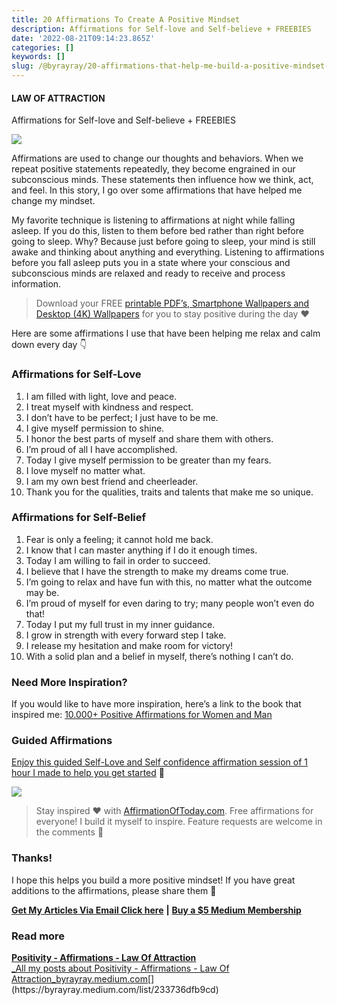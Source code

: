 ```yaml
---
title: 20 Affirmations To Create A Positive Mindset
description: Affirmations for Self-love and Self-believe + FREEBIES
date: '2022-08-21T09:14:23.865Z'
categories: []
keywords: []
slug: /@byrayray/20-affirmations-that-help-me-build-a-positive-mindset-9400c27392d0
---
```


#### LAW OF ATTRACTION

Affirmations for Self-love and Self-believe + FREEBIES

![](/Users/devbyrayray/Downloads/medium-export-a7b31d8cfbafc479a349e86525a0598d57555fb548cdfad5aa20f48d7b4db09d/posts/md_1664876347726/img/0__ZH0RQJMJmEBXQNmV.jpg)

Affirmations are used to change our thoughts and behaviors. When we repeat positive statements repeatedly, they become engrained in our subconscious minds. These statements then influence how we think, act, and feel. In this story, I go over some affirmations that have helped me change my mindset.

My favorite technique is listening to affirmations at night while falling asleep. If you do this, listen to them before bed rather than right before going to sleep. Why? Because just before going to sleep, your mind is still awake and thinking about anything and everything. Listening to affirmations before you fall asleep puts you in a state where your conscious and subconscious minds are relaxed and ready to receive and process information.

> Download your FREE [printable PDF’s, Smartphone Wallpapers and Desktop (4K) Wallpapers](https://byrayray.gumroad.com/l/affirmations-self-love-self-believe) for you to stay positive during the day ❤️

Here are some affirmations I use that have been helping me relax and calm down every day 👇

### Affirmations for Self-Love

1.  I am filled with light, love and peace.
2.  I treat myself with kindness and respect.
3.  I don’t have to be perfect; I just have to be me.
4.  I give myself permission to shine.
5.  I honor the best parts of myself and share them with others.
6.  I’m proud of all I have accomplished.
7.  Today I give myself permission to be greater than my fears.
8.  I love myself no matter what.
9.  I am my own best friend and cheerleader.
10.  Thank you for the qualities, traits and talents that make me so unique.

### Affirmations for Self-Belief

1.  Fear is only a feeling; it cannot hold me back.
2.  I know that I can master anything if I do it enough times.
3.  Today I am willing to fail in order to succeed.
4.  I believe that I have the strength to make my dreams come true.
5.  I’m going to relax and have fun with this, no matter what the outcome may be.
6.  I’m proud of myself for even daring to try; many people won’t even do that!
7.  Today I put my full trust in my inner guidance.
8.  I grow in strength with every forward step I take.
9.  I release my hesitation and make room for victory!
10.  With a solid plan and a belief in myself, there’s nothing I can’t do.

### Need More Inspiration?

If you would like to have more inspiration, here’s a link to the book that inspired me: [10.000+ Positive Affirmations for Women and Man](https://amzn.to/3PQifoJ)

### Guided Affirmations

[Enjoy this guided Self-Love and Self confidence affirmation session of 1 hour I made to help you get started](https://youtu.be/5SR_NUdg7t8) 🙏

[![](https://cdn-images-1.medium.com/max/800/1*-ck5CKqAI-nWClPGsEK6eQ.png)](https://affirmationoftoday.com/)

> Stay inspired ❤️ with [AffirmationOfToday.com](https://affirmationoftoday.com/). Free affirmations for everyone! I build it myself to inspire. Feature requests are welcome in the comments 🤗

### Thanks!

I hope this helps you build a more positive mindset! If you have great additions to the affirmations, please share them 🤗

[**Get My Articles Via Email Click here**](https://byrayray.medium.com/subscribe) **|** [**Buy a $5 Medium Membership**](https://byrayray.medium.com/membership)

### Read more

[**Positivity - Affirmations - Law Of Attraction**  
_All my posts about Positivity - Affirmations - Law Of Attraction_byrayray.medium.com](https://byrayray.medium.com/list/233736dfb9cd "https://byrayray.medium.com/list/233736dfb9cd")[](https://byrayray.medium.com/list/233736dfb9cd)